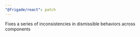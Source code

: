 ```yaml
---
"@frigade/react": patch
---
```


Fixes a series of inconsistencies in dismissible behaviors across components
